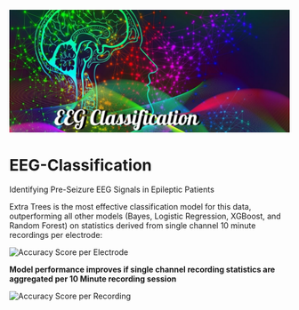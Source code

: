 ![Header](https://github.com/CeliaSagas/EEG-Classification/blob/079217439009b1b819e28221496e2287f7911dd7/img/EEG%20Class.jpg)




# EEG-Classification
Identifying Pre-Seizure EEG Signals in Epileptic Patients

Extra Trees is the most effective classification model for this data, outperforming all other models (Bayes, Logistic Regression, XGBoost, and Random Forest) on statistics derived from single channel 10 minute recordings per electrode:


![Accuracy Score per Electrode](https://github.com/CeliaSagas/Data-Coin/blob/22583032ecc7f28e60e0e58b921188df5765866f/PredvsActual.png)

**Model performance improves if single channel recording statistics are aggregated per 10 Minute recording session**

![Accuracy Score per Recording](https://github.com/CeliaSagas/Data-Coin/blob/22583032ecc7f28e60e0e58b921188df5765866f/Residual.png)
